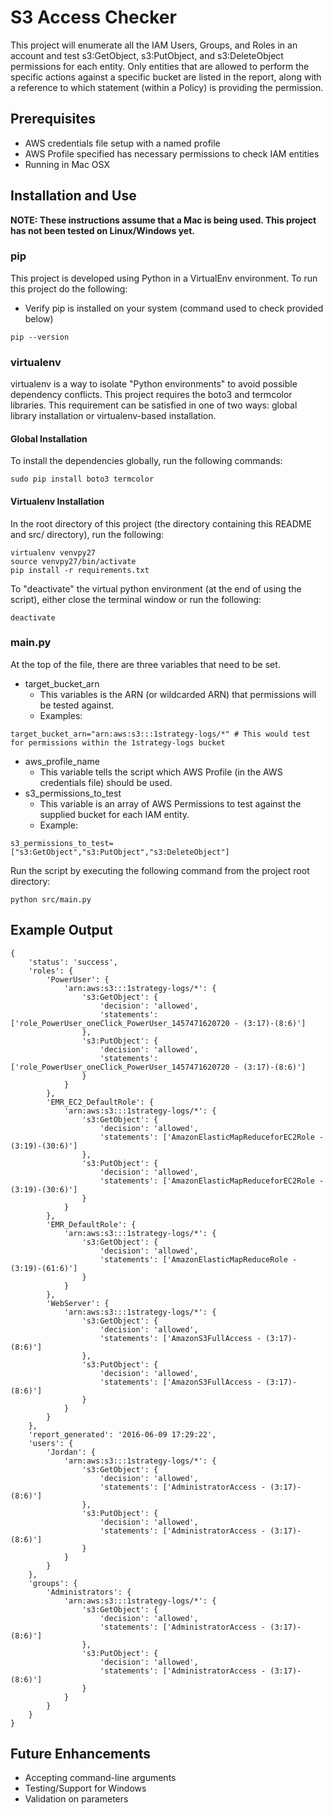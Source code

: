# S3 Access Checker

This project will enumerate all the IAM Users, Groups, and Roles in an account and test s3:GetObject, s3:PutObject, and s3:DeleteObject permissions for each entity. Only entities that are allowed to perform the specific actions against a specific bucket are listed in the report, along with a reference to which statement (within a Policy) is providing the permission.

## Prerequisites
- AWS credentials file setup with a named profile
- AWS Profile specified has necessary permissions to check IAM entities
- Running in Mac OSX

## Installation and Use

**NOTE: These instructions assume that a Mac is being used. This project has not been tested on Linux/Windows yet.**

### pip
This project is developed using Python in a VirtualEnv environment. To run this project do the following:
- Verify pip is installed on your system (command used to check provided below)
```
pip --version
```

### virtualenv
virtualenv is a way to isolate "Python environments" to avoid possible dependency conflicts. This project requires the boto3 and termcolor libraries. This requirement can be satisfied in one of two ways: global library installation or virtualenv-based installation.

#### Global Installation

To install the dependencies globally, run the following commands:

```
sudo pip install boto3 termcolor
```

#### Virtualenv Installation

In the root directory of this project (the directory containing this README and src/ directory), run the following:
```
virtualenv venvpy27
source venvpy27/bin/activate
pip install -r requirements.txt
```

To "deactivate" the virtual python environment (at the end of using the script), either close the terminal window or run the following:
```
deactivate
```

### main.py

At the top of the file, there are three variables that need to be set.

- target_bucket_arn
    - This variables is the ARN (or wildcarded ARN) that permissions will be tested against. 
    - Examples:
```
target_bucket_arn="arn:aws:s3:::1strategy-logs/*" # This would test for permissions within the 1strategy-logs bucket
```
- aws_profile_name
    - This variable tells the script which AWS Profile (in the AWS credentials file) should be used. 
- s3_permissions_to_test
    - This variable is an array of AWS Permissions to test against the supplied bucket for each IAM entity.
    - Example:
```
s3_permissions_to_test=["s3:GetObject","s3:PutObject","s3:DeleteObject"]
```

Run the script by executing the following command from the project root directory:
```
python src/main.py
```

## Example Output

```
{
	'status': 'success',
	'roles': {
		'PowerUser': {
			'arn:aws:s3:::1strategy-logs/*': {
				's3:GetObject': {
					'decision': 'allowed',
					'statements': ['role_PowerUser_oneClick_PowerUser_1457471620720 - (3:17)-(8:6)']
				},
				's3:PutObject': {
					'decision': 'allowed',
					'statements': ['role_PowerUser_oneClick_PowerUser_1457471620720 - (3:17)-(8:6)']
				}
			}
		},
		'EMR_EC2_DefaultRole': {
			'arn:aws:s3:::1strategy-logs/*': {
				's3:GetObject': {
					'decision': 'allowed',
					'statements': ['AmazonElasticMapReduceforEC2Role - (3:19)-(30:6)']
				},
				's3:PutObject': {
					'decision': 'allowed',
					'statements': ['AmazonElasticMapReduceforEC2Role - (3:19)-(30:6)']
				}
			}
		},
		'EMR_DefaultRole': {
			'arn:aws:s3:::1strategy-logs/*': {
				's3:GetObject': {
					'decision': 'allowed',
					'statements': ['AmazonElasticMapReduceRole - (3:19)-(61:6)']
				}
			}
		},
		'WebServer': {
			'arn:aws:s3:::1strategy-logs/*': {
				's3:GetObject': {
					'decision': 'allowed',
					'statements': ['AmazonS3FullAccess - (3:17)-(8:6)']
				},
				's3:PutObject': {
					'decision': 'allowed',
					'statements': ['AmazonS3FullAccess - (3:17)-(8:6)']
				}
			}
		}
	},
	'report_generated': '2016-06-09 17:29:22',
	'users': {
		'Jordan': {
			'arn:aws:s3:::1strategy-logs/*': {
				's3:GetObject': {
					'decision': 'allowed',
					'statements': ['AdministratorAccess - (3:17)-(8:6)']
				},
				's3:PutObject': {
					'decision': 'allowed',
					'statements': ['AdministratorAccess - (3:17)-(8:6)']
				}
			}
		}
	},
	'groups': {
		'Administrators': {
			'arn:aws:s3:::1strategy-logs/*': {
				's3:GetObject': {
					'decision': 'allowed',
					'statements': ['AdministratorAccess - (3:17)-(8:6)']
				},
				's3:PutObject': {
					'decision': 'allowed',
					'statements': ['AdministratorAccess - (3:17)-(8:6)']
				}
			}
		}
	}
}
```

## Future Enhancements
- Accepting command-line arguments
- Testing/Support for Windows
- Validation on parameters
